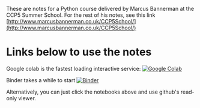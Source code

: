 These are notes for a Python course delivered by Marcus Bannerman at the CCP5 Summer School. For the rest of his notes, see this link [http://www.marcusbannerman.co.uk/CCP5School/](http://www.marcusbannerman.co.uk/CCP5School/)

# Links below to use the notes

Google colab is the fastest loading interactive service:
[![Google Colab](https://badgen.net/badge/Launch/on%20Google%20Colab/blue?icon=terminal)](https://colab.research.google.com/github/toastedcrumpets/CCP5_Python_examples/blob/master/Table_of_contents_for_collab_research_google_com.ipynb)

Binder takes a while to start
[![Binder](https://mybinder.org/badge.svg)](https://mybinder.org/v2/gh/toastedcrumpets/CCP5_Python_examples/master)

Alternatively, you can just click the notebooks above and use github's
read-only viewer.